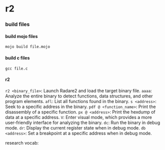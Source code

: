 # r2

### build files

#### build mojo files
`mojo build file.mojo`

#### build c files
`gcc file.c`

#### r2
`r2 <binary_file>`: Launch Radare2 and load the target binary file.
`aaaa`: Analyze the entire binary to detect functions, data structures, and other program elements.
`afl`: List all functions found in the binary.
`s <address>`: Seek to a specific address in the binary.
`pdf @ <function_name>`: Print the disassembly of a specific function.
`px @ <address>`: Print the hexdump of data at a specific address.
`V`: Enter visual mode, which provides a more user-friendly interface for analyzing the binary.
`dc`: Run the binary in debug mode.
`dr`: Display the current register state when in debug mode.
`db <address>`: Set a breakpoint at a specific address when in debug mode.








research vocab:



